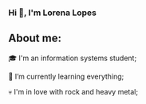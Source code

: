 ### Hi 👋, I'm Lorena Lopes

## About me:

🎓 I'm an information systems student;

🚀 I’m currently learning everything;

💀 I'm in love with rock and heavy metal;
